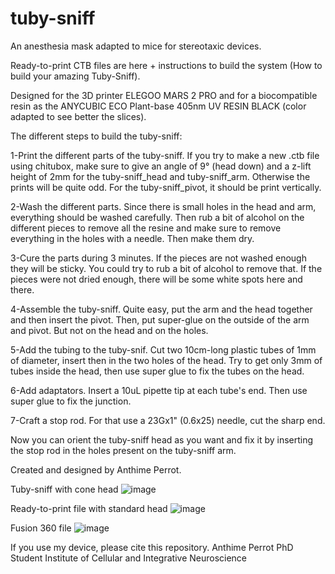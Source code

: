 # tuby-sniff
An anesthesia mask adapted to mice for stereotaxic devices.

Ready-to-print CTB files are here + instructions to build the system (How to build your amazing Tuby-Sniff).

Designed for the 3D printer ELEGOO MARS 2 PRO and for a biocompatible resin as the ANYCUBIC ECO Plant-base 405nm UV RESIN BLACK (color adapted to see better the slices).

The different steps to build the tuby-sniff:

1-Print the different parts of the tuby-sniff. If you try to make a new .ctb file using chitubox, make sure to give an angle of 9° (head down) and a z-lift height of 2mm for the tuby-sniff_head and tuby-sniff_arm. Otherwise the prints will be quite odd. For the tuby-sniff_pivot, it should be print vertically. 

2-Wash the different parts. Since there is small holes in the head and arm, everything should be washed carefully. Then rub a bit of alcohol on the different pieces to remove all the resine and make sure to remove everything in the holes with a needle. Then make them dry.

3-Cure the parts during 3 minutes. If the pieces are not washed enough they will be sticky. You could try to rub a bit of alcohol to remove that. If the pieces were not dried enough, there will be some white spots here and there.

4-Assemble the tuby-sniff. Quite easy, put the arm and the head together and then insert the pivot. Then, put super-glue on the outside of the arm and pivot. But not on the head and on the holes.

5-Add the tubing to the tuby-snif. Cut two 10cm-long plastic tubes of 1mm of diameter, insert then in the two holes of the head. Try to get only 3mm of tubes inside the head, then use super glue to fix the tubes on the head. 

6-Add adaptators. Insert a 10uL pipette tip at each tube's end. Then use super glue to fix the junction.

7-Craft a stop rod. For that use a 23Gx1" (0.6x25) needle, cut the sharp end.

Now you can orient the tuby-sniff head as you want and fix it by inserting the stop rod in the holes present on the tuby-sniff arm. 

Created and designed by Anthime Perrot.

Tuby-sniff with cone head
![image](https://github.com/user-attachments/assets/d53cd444-89cb-4b27-9729-8e5d8a48347c)

Ready-to-print file with standard head
![image](https://github.com/user-attachments/assets/6ecf68a2-1237-48eb-a6fa-f33548535eff)

Fusion 360 file 
![image](https://github.com/user-attachments/assets/16173f50-be67-463a-ac6b-c11ce8f9b82a)


If you use my device, please cite this repository.
Anthime Perrot
PhD Student
Institute of Cellular and Integrative Neuroscience
